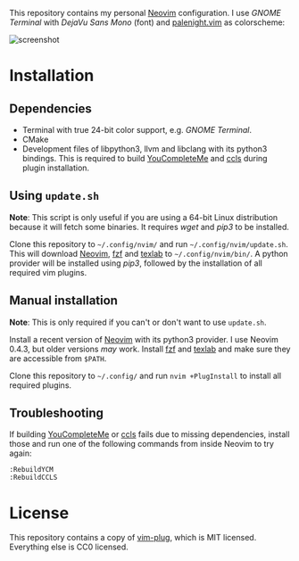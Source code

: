 This repository contains my personal [Neovim](https://neovim.io/)
configuration. I use _GNOME Terminal_ with _DejaVu Sans Mono_ (font) and
[palenight.vim](https://github.com/drewtempelmeyer/palenight.vim) as
colorscheme:

![screenshot](https://user-images.githubusercontent.com/8235638/68037890-0b511500-fcc9-11e9-98b1-e31aa40b06f2.png)

# Installation

## Dependencies

* Terminal with true 24-bit color support, e.g. _GNOME Terminal_.
* CMake
* Development files of libpython3, llvm and libclang with its python3
  bindings. This is required to build
  [YouCompleteMe](https://github.com/ycm-core/YouCompleteMe) and
  [ccls](https://github.com/MaskRay/ccls) during plugin installation.

## Using `update.sh`

**Note**: This script is only useful if you are using a 64-bit Linux
distribution because it will fetch some binaries. It requires _wget_ and
_pip3_ to be installed.

Clone this repository to `~/.config/nvim/` and run
`~/.config/nvim/update.sh`. This will download
[Neovim](https://neovim.io/), [fzf](https://github.com/junegunn/fzf) and
[texlab](https://texlab.netlify.com) to `~/.config/nvim/bin/`. A python
provider will be installed using _pip3_, followed by the installation of
all required vim plugins.

## Manual installation

**Note**: This is only required if you can't or don't want to use
`update.sh`.

Install a recent version of [Neovim](https://neovim.io/) with its python3
provider. I use Neovim 0.4.3, but older versions _may_ work. Install
[fzf](https://github.com/junegunn/fzf) and
[texlab](https://texlab.netlify.com) and make sure they are accessible from
`$PATH`.

Clone this repository to `~/.config/` and run `nvim +PlugInstall` to
install all required plugins.

## Troubleshooting

If building [YouCompleteMe](https://github.com/ycm-core/YouCompleteMe) or
[ccls](https://github.com/MaskRay/ccls) fails due to missing dependencies,
install those and run one of the following commands from inside Neovim to
try again:

```vim
:RebuildYCM
:RebuildCCLS
```

# License

This repository contains a copy of
[vim-plug](https://github.com/junegunn/vim-plug), which is MIT licensed.
Everything else is CC0 licensed.
